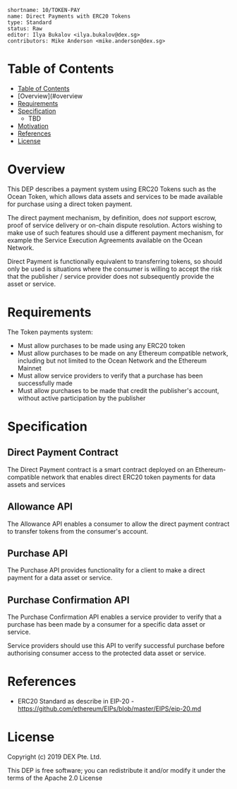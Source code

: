 ```
shortname: 10/TOKEN-PAY
name: Direct Payments with ERC20 Tokens
type: Standard
status: Raw
editor: Ilya Bukalov <ilya.bukalov@dex.sg>
contributors: Mike Anderson <mike.anderson@dex.sg>
```

# Table of Contents

   * [Table of Contents](#table-of-contents)
   * [Overview](#overview
   * [Requirements](#requirements)
   * [Specification](#specification)
       * TBD
   * [Motivation](#motivation)
   * [References](#references)
   * [License](#license)


# Overview 

This DEP describes a payment system using ERC20 Tokens such as the Ocean Token, which allows data assets and services 
to be made available for purchase using a direct token payment.

The direct payment mechanism, by definition, does *not* support escrow, proof of service delivery or on-chain dispute resolution. 
Actors wishing to make use of such features should use a different payment mechanism, for example the Service Execution Agreements 
available on the Ocean Network.

Direct Payment is functionally equivalent to transferring tokens, so should only be used is situations where the consumer 
is willing to accept the risk that the publisher / service provider does not subsequently provide the asset or service. 


# Requirements

The Token payments system:

- Must allow purchases to be made using any ERC20 token
- Must allow purchases to be made on any Ethereum compatible network, including but not limited to the Ocean Network and the Ethereum Mainnet
- Must allow service providers to verify that a purchase has been successfully made
- Must allow purchases to be made that credit the publisher's account, without active participation by the publisher

# Specification

## Direct Payment Contract

The Direct Payment contract is a smart contract deployed on an Ethereum-compatible network that enables direct ERC20 token
payments for data assets and services

## Allowance API

The Allowance API enables a consumer to allow the direct payment contract to transfer tokens from the consumer's account.

## Purchase API

The Purchase API provides functionality for a client to make a direct payment for a data asset or service.

## Purchase Confirmation API

The Purchase Confirmation API enables a service provider to verify that a purchase has been made by a consumer for
a specific data asset or service.

Service providers should use this API to verify successful purchase before authorising consumer access to the protected
data asset or service.


# References

* ERC20 Standard as describe in EIP-20 - https://github.com/ethereum/EIPs/blob/master/EIPS/eip-20.md

# License

Copyright (c) 2019 DEX Pte. Ltd.

This DEP is free software; you can redistribute it and/or modify it under the terms of the Apache 2.0 License

